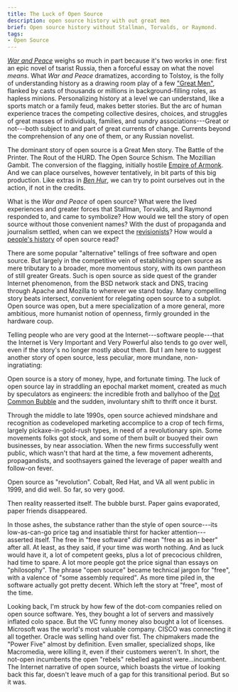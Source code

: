 ```yaml
---
title: The Luck of Open Source
description: open source history with out great men
brief: Open source history without Stallman, Torvalds, or Raymond.
tags:
- Open Source
---
```


[_War and Peace_](https://en.wikipedia.org/wiki/War_and_Peace) weighs so much in part because it's two works in one: first an epic novel of tsarist Russia, then a forceful essay on what the novel _means_.  What _War and Peace_ dramatizes, according to Tolstoy, is the folly of understanding history as a drawing room play of a few ["Great Men"](https://en.wikipedia.org/wiki/Great_man_theory), flanked by casts of thousands or millions in background-filling roles, as hapless minions.  Personalizing history at a level we can understand, like a sports match or a family feud, makes better stories.  But the arc of human experience traces the competing collective desires, choices, and struggles of great masses of individuals, families, and sundry associations---Great or not---both subject to and part of great currents of change.  Currents beyond the comprehension of any one of them, or any Russian novelist.

The dominant story of open source is a Great Men story.  The Battle of the Printer.  The Rout of the HURD.  The Open Source Schism.  The Mozillian Gambit.  The conversion of the flagging, initially hostile [Empire of Armonk](https://en.wikipedia.org/wiki/IBM).  And we can place ourselves, however tentatively, in bit parts of this big production.  Like extras in [_Ben Hur_](https://en.wikipedia.org/wiki/Ben-Hur_(1959_film)), we can try to point ourselves out in the action, if not in the credits.

What is the _War and Peace_ of open source?  What were the lived experiences and greater forces that Stallman, Torvalds, and Raymond responded to, and came to symbolize?  How would we tell the story of open source without those convenient names?  With the dust of propaganda and journalism settled, when can we expect the [revisionists](https://en.wikipedia.org/wiki/Historical_revisionism)?  How would a [people's history](https://en.wikipedia.org/wiki/People%27s_history) of open source read?

There are some popular "alternative" tellings of free software and open source.  But largely in the competitive vein of establishing open source as mere tributary to a broader, more momentous story, with its own pantheon of still greater Greats.  Such is open source as side quest of the grander Internet phenomenon, from the BSD network stack and DNS, tracing through Apache and Mozilla to wherever we stand today.  Many compelling story beats intersect, convenient for relegating open source to a subplot.  Open source was open, but a mere specialization of a more general, more ambitious, more humanist notion of openness, firmly grounded in the hardware coup.

Telling people who are very good at the Internet---software people---that the Internet is Very Important and Very Powerful also tends to go over well, even if the story's no longer mostly about them.  But I am here to suggest another story of open source, less peculiar, more mundane, non-ingratiating:

Open source is a story of money, hype, and fortunate timing.  The luck of open source lay in straddling an epochal market moment, created as much by speculators as engineers: the incredible froth and ballyhoo of the [Dot Common Bubble](https://en.wikipedia.org/wiki/Dot-com_bubble) and the sudden, involuntary shift to thrift once it burst.

Through the middle to late 1990s, open source achieved mindshare and recognition as codeveloped marketing accomplice to a crop of tech firms, largely pickaxe-in-gold-rush types, in need of a revolutionary spin.  Some movements folks got stock, and some of them built or buoyed their own businesses, by near association.  When the new firms successfully went public, which wasn't that hard at the time, a few movement adherents, propagandists, and soothsayers gained the leverage of paper wealth and follow-on fever.

Open source as "revolution".  Cobalt, Red Hat, and VA all went public in 1999, and did well.  So far, so very good.

Then reality reasserted itself.  The bubble burst.  Paper gains evaporated, paper friends disappeared.

In those ashes, the substance rather than the style of open source---its low-as-can-go price tag and insatiable thirst for hacker attention---asserted itself.  The free in "free software" _did_ mean "free as as in beer" after all.  At least, as they said, if your time was worth nothing.  And as luck would have it, a lot of competent geeks, plus a lot of precocious children, had time to spare.  A lot more people got the price signal than essays on "philosophy".  The phrase "open source" became technical jargon for "free", with a valence of "some assembly required".  As more time piled in, the software actually got pretty decent.  Which left the story at "free", most of the time.

Looking back, I'm struck by how few of the dot-com companies relied on open source software.  Yes, they bought a lot of servers and massively inflated colo space.  But the VC funny money also bought a lot of licenses.  Microsoft was the world's most valuable company.  CISCO was connecting it all together.  Oracle was selling hand over fist.  The chipmakers made the "Power Five" almost by definition.  Even smaller, specialized shops, like Macromedia, were killing it, even if their customers weren't.  In short, the not-open incumbents the open "rebels" rebelled against were...incumbent. The Internet narrative of open source, which boasts the virtue of looking back this far, doesn't leave much of a gap for this transitional period.  But so it was.
